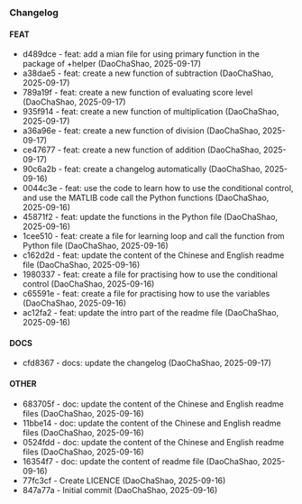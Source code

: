 ### Changelog

#### FEAT

* d489dce - feat: add a mian file for using primary function in the package of +helper (DaoChaShao, 2025-09-17)
* a38dae5 - feat: create a new function of subtraction (DaoChaShao, 2025-09-17)
* 789a19f - feat: create a new function of evaluating score level (DaoChaShao, 2025-09-17)
* 935f914 - feat: create a new function of multiplication (DaoChaShao, 2025-09-17)
* a36a96e - feat: create a new function of division (DaoChaShao, 2025-09-17)
* ce47677 - feat: create a new function of addition (DaoChaShao, 2025-09-17)
* 90c6a2b - feat: create a changelog ​automatically (DaoChaShao, 2025-09-16)
* 0044c3e - feat: use the code to learn how to use the conditional control, and use the MATLIB code call the Python functions (DaoChaShao, 2025-09-16)
* 45871f2 - feat: update the functions in the Python file (DaoChaShao, 2025-09-16)
* 1cee510 - feat: create a file for learning loop and call the function from Python file (DaoChaShao, 2025-09-16)
* c162d2d - feat: update the content of the Chinese and English readme file (DaoChaShao, 2025-09-16)
* 1980337 - feat: create a file for practising how to use the conditional control (DaoChaShao, 2025-09-16)
* c65591e - feat: create a file for practising how to use the variables (DaoChaShao, 2025-09-16)
* ac12fa2 - feat: update the intro part of the readme file (DaoChaShao, 2025-09-16)

#### DOCS

* cfd8367 - docs: update the changelog (DaoChaShao, 2025-09-17)

#### OTHER

* 683705f - doc: update the content of the Chinese and English readme files (DaoChaShao, 2025-09-16)
* 11bbe14 - doc: update the content of the Chinese and English readme files (DaoChaShao, 2025-09-16)
* 0524fdd - doc: update the content of the Chinese and English readme files (DaoChaShao, 2025-09-16)
* 16354f7 - doc: update the content of readme file (DaoChaShao, 2025-09-16)
* 77fc3cf - Create LICENCE (DaoChaShao, 2025-09-16)
* 847a77a - Initial commit (DaoChaShao, 2025-09-16)

